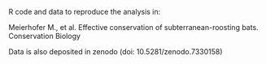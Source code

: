 R code and data to reproduce the analysis in:

Meierhofer M., et al. Effective conservation of subterranean-roosting bats. Conservation Biology

Data is also deposited in zenodo (doi: 10.5281/zenodo.7330158)